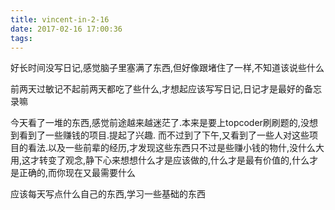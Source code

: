 ```yaml
---
title: vincent-in-2-16
date: 2017-02-16 17:00:36
tags:
---
```


<p>好长时间没写日记,感觉脑子里塞满了东西,但好像跟堵住了一样,不知道该说些什么</p>
<p>前两天过敏记不起前两天都吃了些什么,才想起应该写写日记,日记才是最好的备忘录嘛</p>
<p>今天看了一堆的东西,感觉前途越来越迷茫了.本来是要上topcoder刷刷题的,没想到看到了一些赚钱的项目.提起了兴趣. 而不过到了下午,又看到了一些人对这些项目的看法.以及一些前辈的经历,才发现这些东西只不过是些赚小钱的物什,没什么大用,这才转变了观念,静下心来想想什么才是应该做的,什么才是最有价值的,什么才是正确的,而你现在又最需要什么</p>
<p>应该每天写点什么自己的东西,学习一些基础的东西</p>
